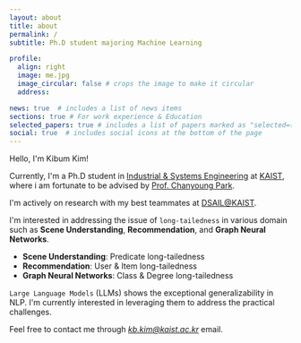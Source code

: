 ```yaml
---
layout: about
title: about
permalink: /
subtitle: Ph.D student majoring Machine Learning

profile:
  align: right
  image: me.jpg
  image_circular: false # crops the image to make it circular
  address:

news: true  # includes a list of news items
sections: true # For work experience & Education
selected_papers: true # includes a list of papers marked as "selected={true}"
social: true  # includes social icons at the bottom of the page
---
```


Hello, I'm Kibum Kim!  

Currently, I'm a Ph.D student in [Industrial & Systems Engineering](https://statistics.kaist.ac.kr/) at [KAIST](https://www.kaist.ac.kr/kr/), where i am fortunate to be advised by [Prof. Chanyoung Park](https://dsail.kaist.ac.kr/professor/).

I'm actively on research with my best teammates at [DSAIL@KAIST](https://dsail.kaist.ac.kr/).

I'm interested in addressing the issue of `long-tailedness` in various domain such as **Scene Understanding**, **Recommendation**, and **Graph Neural Networks**.  
 
* **Scene Understanding**: Predicate long-tailedness  
* **Recommendation**: User & Item long-tailedness  
* **Graph Neural Networks**: Class & Degree long-tailedness   

`Large Language Models` (LLMs) shows the exceptional generalizability in NLP. I'm currently interested in leveraging them to address the practical challenges.

Feel free to contact me through *kb.kim@kaist.ac.kr* email.